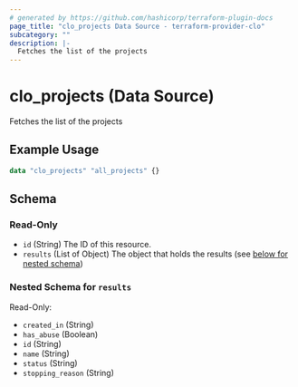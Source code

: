 ```yaml
---
# generated by https://github.com/hashicorp/terraform-plugin-docs
page_title: "clo_projects Data Source - terraform-provider-clo"
subcategory: ""
description: |-
  Fetches the list of the projects
---
```


# clo_projects (Data Source)

Fetches the list of the projects

## Example Usage

```terraform
data "clo_projects" "all_projects" {}
```

<!-- schema generated by tfplugindocs -->
## Schema

### Read-Only

- `id` (String) The ID of this resource.
- `results` (List of Object) The object that holds the results (see [below for nested schema](#nestedatt--results))

<a id="nestedatt--results"></a>
### Nested Schema for `results`

Read-Only:

- `created_in` (String)
- `has_abuse` (Boolean)
- `id` (String)
- `name` (String)
- `status` (String)
- `stopping_reason` (String)


